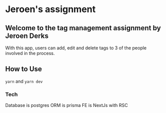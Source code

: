# Jeroen's assignment

## Welcome to the tag management assignment by Jeroen Derks

With this app, users can add, edit and delete tags to 3 of the people involved in the process.

## How to Use

`yarn` and `yarn dev`

### Tech

Database is postgres
ORM is prisma
FE is NextJs with RSC
